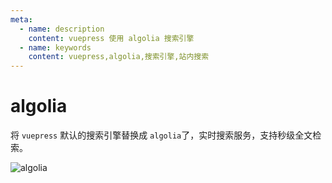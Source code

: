 ```yaml
---
meta:
  - name: description
    content: vuepress 使用 algolia 搜索引擎
  - name: keywords
    content: vuepress,algolia,搜索引擎,站内搜索
---
```

# algolia 

将 `vuepress` 默认的搜索引擎替换成 `algolia`了，实时搜索服务，支持秒级全文检索。

![algolia](https://0.z.wiki/images/20220416/896f1fd45836482486484fff4e560d38.png)

